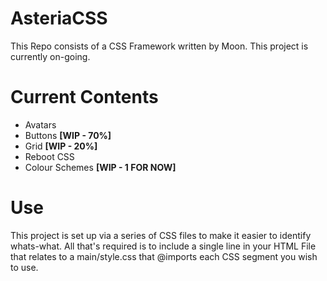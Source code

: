 # AsteriaCSS
This Repo consists of a CSS Framework written by Moon.
This project is currently on-going.

# Current Contents
- Avatars
- Buttons **[WIP - 70%]**
- Grid **[WIP - 20%]**
- Reboot CSS
- Colour Schemes **[WIP - 1 FOR NOW]**


# Use
This project is set up via a series of CSS files to make it easier to identify whats-what.
All that's required is to include a single line in your HTML File that relates to a main/style.css
that @imports each CSS segment you wish to use.
